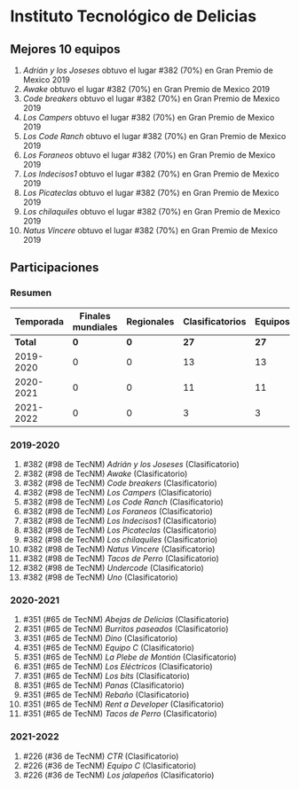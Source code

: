 # Instituto Tecnológico de Delicias

## Mejores 10 equipos

1. _Adrián y los Joseses_ obtuvo el lugar #382 (70%) en Gran Premio de Mexico 2019
1. _Awake_ obtuvo el lugar #382 (70%) en Gran Premio de Mexico 2019
1. _Code breakers_ obtuvo el lugar #382 (70%) en Gran Premio de Mexico 2019
1. _Los Campers_ obtuvo el lugar #382 (70%) en Gran Premio de Mexico 2019
1. _Los Code Ranch_ obtuvo el lugar #382 (70%) en Gran Premio de Mexico 2019
1. _Los Foraneos_ obtuvo el lugar #382 (70%) en Gran Premio de Mexico 2019
1. _Los Indecisos1_ obtuvo el lugar #382 (70%) en Gran Premio de Mexico 2019
1. _Los Picateclas_ obtuvo el lugar #382 (70%) en Gran Premio de Mexico 2019
1. _Los chilaquiles_ obtuvo el lugar #382 (70%) en Gran Premio de Mexico 2019
1. _Natus Vincere_ obtuvo el lugar #382 (70%) en Gran Premio de Mexico 2019

## Participaciones

### Resumen

| Temporada | Finales mundiales | Regionales | Clasificatorios | Equipos |
| --- | --- | --- | --- | --- |
| **Total** | **0** | **0** | **27** | **27** |
| 2019-2020 | 0 | 0 | 13 | 13 |
| 2020-2021 | 0 | 0 | 11 | 11 |
| 2021-2022 | 0 | 0 | 3 | 3 |

### 2019-2020

1. #382 (#98 de TecNM) _Adrián y los Joseses_ (Clasificatorio)
1. #382 (#98 de TecNM) _Awake_ (Clasificatorio)
1. #382 (#98 de TecNM) _Code breakers_ (Clasificatorio)
1. #382 (#98 de TecNM) _Los Campers_ (Clasificatorio)
1. #382 (#98 de TecNM) _Los Code Ranch_ (Clasificatorio)
1. #382 (#98 de TecNM) _Los Foraneos_ (Clasificatorio)
1. #382 (#98 de TecNM) _Los Indecisos1_ (Clasificatorio)
1. #382 (#98 de TecNM) _Los Picateclas_ (Clasificatorio)
1. #382 (#98 de TecNM) _Los chilaquiles_ (Clasificatorio)
1. #382 (#98 de TecNM) _Natus Vincere_ (Clasificatorio)
1. #382 (#98 de TecNM) _Tacos de Perro_ (Clasificatorio)
1. #382 (#98 de TecNM) _Undercode_ (Clasificatorio)
1. #382 (#98 de TecNM) _Uno_ (Clasificatorio)

### 2020-2021

1. #351 (#65 de TecNM) _Abejas de Delicias_ (Clasificatorio)
1. #351 (#65 de TecNM) _Burritos paseados_ (Clasificatorio)
1. #351 (#65 de TecNM) _Dino_ (Clasificatorio)
1. #351 (#65 de TecNM) _Equipo C_ (Clasificatorio)
1. #351 (#65 de TecNM) _La Plebe de Montión_ (Clasificatorio)
1. #351 (#65 de TecNM) _Los Eléctricos_ (Clasificatorio)
1. #351 (#65 de TecNM) _Los bits_ (Clasificatorio)
1. #351 (#65 de TecNM) _Panas_ (Clasificatorio)
1. #351 (#65 de TecNM) _Rebaño_ (Clasificatorio)
1. #351 (#65 de TecNM) _Rent a Developer_ (Clasificatorio)
1. #351 (#65 de TecNM) _Tacos de Perro_ (Clasificatorio)

### 2021-2022

1. #226 (#36 de TecNM) _CTR_ (Clasificatorio)
1. #226 (#36 de TecNM) _Equipo C_ (Clasificatorio)
1. #226 (#36 de TecNM) _Los jalapeños_ (Clasificatorio)



